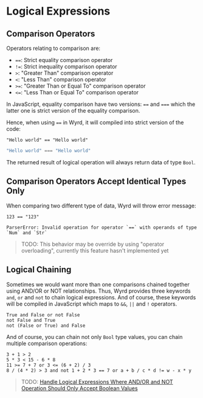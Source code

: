 # Logical Expressions

## Comparison Operators

Operators relating to comparison are:

* `==`: Strict equality comparison operator
* `!=`: Strict inequality comparison operator
* `>`: "Greater Than" comparison operator
* `<`: "Less Than" comparison operator
* `>=`: "Greater Than or Equal To" comparison operator
* `<=`: "Less Than or Equal To" comparison operator

In JavaScript, equality comparison have two versions: `==` and `===` which the latter one is strict version of the equality comparison.

Hence, when using `==` in Wyrd, it will compiled into strict version of the code:

```text
"Hello world" == "Hello world"
```

```javascript
"Hello world" === "Hello world"
```

The returned result of logical operation will always return data of type `Bool`.

## Comparison Operators Accept Identical Types Only

When comparing two different type of data, Wyrd will throw error message:

```text
123 == "123"
```

```text
ParserError: Invalid operation for operator `==` with operands of type `Num` and `Str`
```

> TODO: This behavior may be override by using "operator overloading", currently this feature hasn't implemented yet

## Logical Chaining

Sometimes we would want more than one comparisons chained together using AND/OR or NOT relationships. Thus, Wyrd provides three keywords `and`, `or` and `not` to chain logical expressions. And of course, these keywords will be compiled in JavaScript which maps to `&&`, `||` and `!` operators.

```text
True and False or not False
not False and True
not (False or True) and False
```

And of course, you can chain not only `Bool` type values, you can chain multiple comparison operations:

```text
3 + 1 > 2
5 * 3 < 15 - 6 * 8
11 >= 7 + 7 or 3 <= (6 + 2) / 3
8 / (4 * 2) > 3 and not 1 + 2 * 3 == 7 or a + b / c * d != w - x * y
```

> TODO: [Handle Logical Expressions Where AND/OR and NOT Operation Should Only Accept Boolean Values](https://github.com/Maxwell-Alexius/Wyrd/issues/96)




